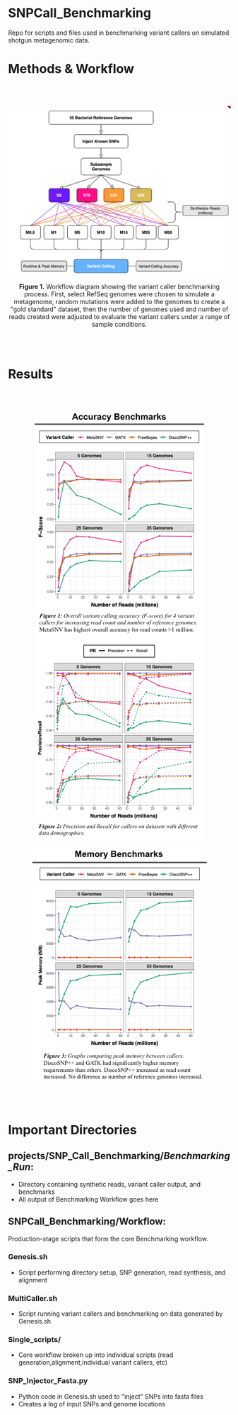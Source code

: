 # SNPCall_Benchmarking
Repo for scripts and files used in benchmarking variant callers on simulated shotgun metagenomic data.

# Methods & Workflow

<br/><br/>

<p align="center">
    <img src=https://github.com/TheNoyesLab/SNPCall_Benchmarking/blob/main/Benchmark_Workflow.png>
</p>

<p align="center">
    <b>Figure 1.</b> Workflow diagram showing the variant caller benchmarking process. First, select RefSeq genomes were chosen to simulate a metagenome, random mutations were added to the genomes to create a "gold standard" dataset, then the number of genomes used and number of reads created were adjusted to evaluate the variant callers under a range of sample conditions.
</p>

<br/><br/>


# Results

<br/><br/>

<p align="center">
    <img src=https://github.com/TheNoyesLab/SNPCall_Benchmarking/blob/main/AccuracyBenchmarks.png>
</p>

<p align="center">
    <img src=https://github.com/TheNoyesLab/SNPCall_Benchmarking/blob/main/MemoryBenchmarks.png>
</p>

<br/><br/>


# Important Directories
## projects/SNP\_Call\_Benchmarking/*Benchmarking\_Run*:
- Directory containing synthetic reads, variant caller output, and benchmarks
- All output of Benchmarking Workflow goes here

## SNPCall_Benchmarking/**Workflow**:
Production-stage scripts that form the core Benchmarking workflow.
### Genesis.sh
  - Script performing directory setup, SNP generation, read synthesis, and alignment

### MultiCaller.sh
  - Script running variant callers and benchmarking on data generated by Genesis.sh

### Single_scripts/
  - Core workflow broken up into individual scripts (read generation,alignment,individual variant callers, etc)

### SNP_Injector_Fasta.py
  - Python code in Genesis.sh used to "inject" SNPs into fasta files
  - Creates a log of input SNPs and genome locations

